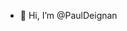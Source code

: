 - 👋 Hi, I’m @PaulDeignan

<!---
PaulDeignan/PaulDeignan is a ✨ special ✨ repository because its `README.md` (this file) appears on your GitHub profile.
You can click the Preview link to take a look at your changes.
--->
